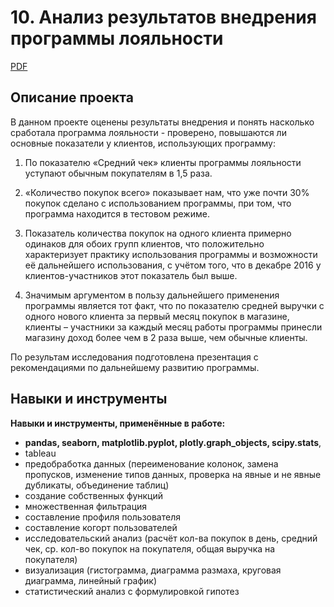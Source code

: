 
# 10. Анализ результатов внедрения программы лояльности

[PDF](https://github.com/KristinaBandurko/Yandex.Workshop.MyProjects/blob/main/%D0%9F%D1%80%D0%BE%D0%B5%D0%BA%D1%82_10.%D0%90%D0%BD%D0%B0%D0%BB%D0%B8%D0%B7%20%D1%80%D0%B5%D0%B7%D1%83%D0%BB%D1%8C%D1%82%D0%B0%D1%82%D0%BE%D0%B2%20%D0%B2%D0%BD%D0%B5%D0%B4%D1%80%D0%B5%D0%BD%D0%B8%D1%8F%20%D0%BF%D1%80%D0%BE%D0%B3%D1%80%D0%B0%D0%BC%D0%BC%D1%8B%20%D0%BB%D0%BE%D1%8F%D0%BB%D1%8C%D0%BD%D0%BE%D1%81%D1%82%D0%B8/10.%D0%90%D0%BD%D0%B0%D0%BB%D0%B8%D0%B7%20%D1%80%D0%B5%D0%B7%D1%83%D0%BB%D1%8C%D1%82%D0%B0%D1%82%D0%BE%D0%B2%20%D0%B2%D0%BD%D0%B5%D0%B4%D1%80%D0%B5%D0%BD%D0%B8%D1%8F%20%D0%BF%D1%80%D0%BE%D0%B3%D1%80%D0%B0%D0%BC%D0%BC%D1%8B%20%D0%BB%D0%BE%D1%8F%D0%BB%D1%8C%D0%BD%D0%BE%D1%81%D1%82%D0%B8.pdf)     

## Описание проекта 
В данном проекте оценены результаты внедрения и понять насколько сработала программа лояльности - проверено, повышаются ли основные показатели у клиентов, использующих программу:

1) По показателю «Средний чек» клиенты программы лояльности уступают обычным покупателям в 1,5 раза.

2) «Количество покупок всего» показывает нам, что уже почти 30% покупок сделано с  использованием программы, при том, что программа находится в тестовом режиме.

3) Показатель количества покупок на одного клиента примерно одинаков для обоих групп клиентов, что положительно характеризует практику использования программы и возможности её дальнейшего использования, с учётом того, что в декабре 2016 у клиентов-участников этот показатель был выше.

4) Значимым аргументом в пользу дальнейшего применения программы является тот факт, что по показателю средней выручки с одного нового клиента за первый месяц покупок в магазине, клиенты – участники за каждый месяц работы программы принесли магазину доход более чем в 2 раза выше, чем обычные клиенты.

По результам исследования подготовлена презентация с рекомендациями по дальнейшему развитию программы.


## Навыки и инструменты

**Навыки и инструменты, применённые в работе:**

* **pandas, seaborn, matplotlib.pyplot, plotly.graph_objects, scipy.stats**,  <br/>
*  tableau
*  предобработка данных (переименование колонок, замена пропусков, изменение типов данных, проверка на явные и не явные дубликаты, объединение таблиц)
*  создание собственных функций
*  множественная фильтрация
*  составление профиля пользователя
*  составление когорт пользователей 
*  исследовательский анализ (расчёт кол-ва покупок в день, средний чек, ср. кол-во покупок на покупателя, общая выручка на покупателя)
*  визуализация (гистограмма, диаграмма размаха, круговая диаграмма, линейный график)
*  статистический анализ с формулировкой гипотез 
  


